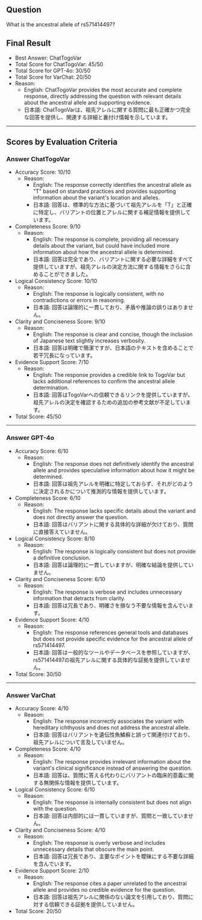 ## Question

What is the ancestral allele of rs571414497?

## Final Result

- Best Answer: ChatTogoVar
- Total Score for ChatTogoVar: 45/50
- Total Score for GPT-4o: 30/50
- Total Score for VarChat: 20/50
- Reason:
  - English: ChatTogoVar provides the most accurate and complete response, directly addressing the question with relevant details about the ancestral allele and supporting evidence.
  - 日本語: ChatTogoVarは、祖先アレルに関する質問に最も正確かつ完全な回答を提供し、関連する詳細と裏付け情報を示しています。

---

## Scores by Evaluation Criteria

### Answer ChatTogoVar
- Accuracy Score: 10/10
  - Reason: 
    - English: The response correctly identifies the ancestral allele as "T" based on standard practices and provides supporting information about the variant's location and alleles.
    - 日本語: 回答は、標準的な方法に基づいて祖先アレルを「T」と正確に特定し、バリアントの位置とアレルに関する補足情報を提供しています。
- Completeness Score: 9/10
  - Reason: 
    - English: The response is complete, providing all necessary details about the variant, but could have included more information about how the ancestral allele is determined.
    - 日本語: 回答は完全であり、バリアントに関する必要な詳細をすべて提供していますが、祖先アレルの決定方法に関する情報をさらに含めることができました。
- Logical Consistency Score: 10/10
  - Reason: 
    - English: The response is logically consistent, with no contradictions or errors in reasoning.
    - 日本語: 回答は論理的に一貫しており、矛盾や推論の誤りはありません。
- Clarity and Conciseness Score: 9/10
  - Reason: 
    - English: The response is clear and concise, though the inclusion of Japanese text slightly increases verbosity.
    - 日本語: 回答は明確で簡潔ですが、日本語のテキストを含めることで若干冗長になっています。
- Evidence Support Score: 7/10
  - Reason: 
    - English: The response provides a credible link to TogoVar but lacks additional references to confirm the ancestral allele determination.
    - 日本語: 回答はTogoVarへの信頼できるリンクを提供していますが、祖先アレルの決定を確認するための追加の参考文献が不足しています。
- Total Score: 45/50

---

### Answer GPT-4o
- Accuracy Score: 6/10
  - Reason: 
    - English: The response does not definitively identify the ancestral allele and provides speculative information about how it might be determined.
    - 日本語: 回答は祖先アレルを明確に特定しておらず、それがどのように決定されるかについて推測的な情報を提供しています。
- Completeness Score: 6/10
  - Reason: 
    - English: The response lacks specific details about the variant and does not directly answer the question.
    - 日本語: 回答はバリアントに関する具体的な詳細が欠けており、質問に直接答えていません。
- Logical Consistency Score: 8/10
  - Reason: 
    - English: The response is logically consistent but does not provide a definitive conclusion.
    - 日本語: 回答は論理的に一貫していますが、明確な結論を提供していません。
- Clarity and Conciseness Score: 6/10
  - Reason: 
    - English: The response is verbose and includes unnecessary information that detracts from clarity.
    - 日本語: 回答は冗長であり、明確さを損なう不要な情報を含んでいます。
- Evidence Support Score: 4/10
  - Reason: 
    - English: The response references general tools and databases but does not provide specific evidence for the ancestral allele of rs571414497.
    - 日本語: 回答は一般的なツールやデータベースを参照していますが、rs571414497の祖先アレルに関する具体的な証拠を提供していません。
- Total Score: 30/50

---

### Answer VarChat
- Accuracy Score: 4/10
  - Reason: 
    - English: The response incorrectly associates the variant with hereditary ichthyosis and does not address the ancestral allele.
    - 日本語: 回答はバリアントを遺伝性魚鱗癬と誤って関連付けており、祖先アレルについて言及していません。
- Completeness Score: 4/10
  - Reason: 
    - English: The response provides irrelevant information about the variant's clinical significance instead of answering the question.
    - 日本語: 回答は、質問に答える代わりにバリアントの臨床的意義に関する無関係な情報を提供しています。
- Logical Consistency Score: 6/10
  - Reason: 
    - English: The response is internally consistent but does not align with the question.
    - 日本語: 回答は内部的には一貫していますが、質問と一致していません。
- Clarity and Conciseness Score: 4/10
  - Reason: 
    - English: The response is overly verbose and includes unnecessary details that obscure the main point.
    - 日本語: 回答は冗長であり、主要なポイントを曖昧にする不要な詳細を含んでいます。
- Evidence Support Score: 2/10
  - Reason: 
    - English: The response cites a paper unrelated to the ancestral allele and provides no credible evidence for the question.
    - 日本語: 回答は祖先アレルに関係のない論文を引用しており、質問に対する信頼できる証拠を提供していません。
- Total Score: 20/50
